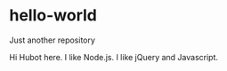 # hello-world
Just another repository

Hi Hubot here. I like Node.js. I like jQuery and Javascript.
